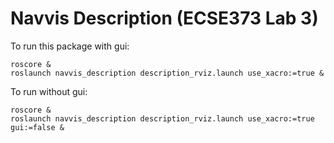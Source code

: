 # Navvis Description (ECSE373 Lab 3)

To run this package with gui:
```
roscore &
roslaunch navvis_description description_rviz.launch use_xacro:=true &
```

To run without gui:
```
roscore &
roslaunch navvis_description description_rviz.launch use_xacro:=true gui:=false &
```


